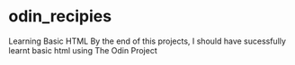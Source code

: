 # odin_recipies
Learning Basic HTML 
By the end of this projects, I should have sucessfully learnt basic html using The Odin Project